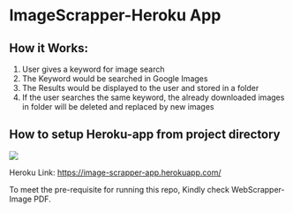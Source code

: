 # ImageScrapper-Heroku App

## How it Works:

1. User gives a keyword for image search
2. The Keyword would be searched in Google Images
3. The Results would be displayed to the user and stored in a folder
4. If the user searches the same keyword, the already downloaded images in folder will be deleted and replaced by new images

## How to setup Heroku-app from project directory

![](https://github.com/edwardpraveen89/ImageScrapper-Heroku/blob/master/image-scrapper-heroku.png)

Heroku Link: https://image-scrapper-app.herokuapp.com/

To meet the pre-requisite for running this repo, Kindly check WebScrapper- Image PDF.

